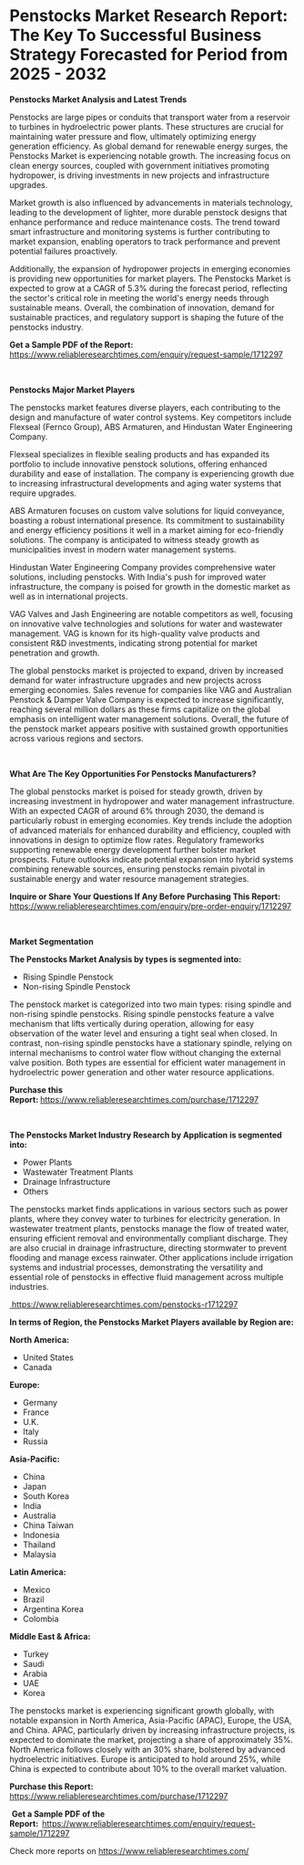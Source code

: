 <p><h1>Penstocks Market Research Report: The Key To Successful Business Strategy Forecasted for Period from 2025 - 2032</h1></p><p><strong>Penstocks Market Analysis and Latest Trends</strong></p>
<p><p>Penstocks are large pipes or conduits that transport water from a reservoir to turbines in hydroelectric power plants. These structures are crucial for maintaining water pressure and flow, ultimately optimizing energy generation efficiency. As global demand for renewable energy surges, the Penstocks Market is experiencing notable growth. The increasing focus on clean energy sources, coupled with government initiatives promoting hydropower, is driving investments in new projects and infrastructure upgrades.</p><p>Market growth is also influenced by advancements in materials technology, leading to the development of lighter, more durable penstock designs that enhance performance and reduce maintenance costs. The trend toward smart infrastructure and monitoring systems is further contributing to market expansion, enabling operators to track performance and prevent potential failures proactively.</p><p>Additionally, the expansion of hydropower projects in emerging economies is providing new opportunities for market players. The Penstocks Market is expected to grow at a CAGR of 5.3% during the forecast period, reflecting the sector's critical role in meeting the world's energy needs through sustainable means. Overall, the combination of innovation, demand for sustainable practices, and regulatory support is shaping the future of the penstocks industry.</p></p>
<p><strong>Get a Sample PDF of the Report:&nbsp;</strong> <a href="https://www.reliableresearchtimes.com/enquiry/request-sample/1712297?utm_campaign=3542&utm_medium=2&utm_source=Github&utm_content=ia&utm_term=31032025&utm_id=penstocks">https://www.reliableresearchtimes.com/enquiry/request-sample/1712297</a></p>
<p>&nbsp;</p>
<p><strong>Penstocks Major Market Players</strong></p>
<p><p>The penstocks market features diverse players, each contributing to the design and manufacture of water control systems. Key competitors include Flexseal (Fernco Group), ABS Armaturen, and Hindustan Water Engineering Company. </p><p>Flexseal specializes in flexible sealing products and has expanded its portfolio to include innovative penstock solutions, offering enhanced durability and ease of installation. The company is experiencing growth due to increasing infrastructural developments and aging water systems that require upgrades.</p><p>ABS Armaturen focuses on custom valve solutions for liquid conveyance, boasting a robust international presence. Its commitment to sustainability and energy efficiency positions it well in a market aiming for eco-friendly solutions. The company is anticipated to witness steady growth as municipalities invest in modern water management systems.</p><p>Hindustan Water Engineering Company provides comprehensive water solutions, including penstocks. With India's push for improved water infrastructure, the company is poised for growth in the domestic market as well as in international projects.</p><p>VAG Valves and Jash Engineering are notable competitors as well, focusing on innovative valve technologies and solutions for water and wastewater management. VAG is known for its high-quality valve products and consistent R&D investments, indicating strong potential for market penetration and growth. </p><p>The global penstocks market is projected to expand, driven by increased demand for water infrastructure upgrades and new projects across emerging economies. Sales revenue for companies like VAG and Australian Penstock & Damper Valve Company is expected to increase significantly, reaching several million dollars as these firms capitalize on the global emphasis on intelligent water management solutions. Overall, the future of the penstock market appears positive with sustained growth opportunities across various regions and sectors.</p></p>
<p>&nbsp;</p>
<p><strong>What Are The Key Opportunities For Penstocks Manufacturers?</strong></p>
<p><p>The global penstocks market is poised for steady growth, driven by increasing investment in hydropower and water management infrastructure. With an expected CAGR of around 6% through 2030, the demand is particularly robust in emerging economies. Key trends include the adoption of advanced materials for enhanced durability and efficiency, coupled with innovations in design to optimize flow rates. Regulatory frameworks supporting renewable energy development further bolster market prospects. Future outlooks indicate potential expansion into hybrid systems combining renewable sources, ensuring penstocks remain pivotal in sustainable energy and water resource management strategies.</p></p>
<p><strong>Inquire or Share Your Questions If Any Before Purchasing This Report:</strong> <a href="https://www.reliableresearchtimes.com/enquiry/pre-order-enquiry/1712297?utm_campaign=3542&utm_medium=2&utm_source=Github&utm_content=ia&utm_term=31032025&utm_id=penstocks">https://www.reliableresearchtimes.com/enquiry/pre-order-enquiry/1712297</a></p>
<p>&nbsp;</p>
<p><strong>Market Segmentation</strong></p>
<p><strong>The Penstocks Market Analysis by types is segmented into:</strong></p>
<p><ul><li>Rising Spindle Penstock</li><li>Non-rising Spindle Penstock</li></ul></p>
<p><p>The penstock market is categorized into two main types: rising spindle and non-rising spindle penstocks. Rising spindle penstocks feature a valve mechanism that lifts vertically during operation, allowing for easy observation of the water level and ensuring a tight seal when closed. In contrast, non-rising spindle penstocks have a stationary spindle, relying on internal mechanisms to control water flow without changing the external valve position. Both types are essential for efficient water management in hydroelectric power generation and other water resource applications.</p></p>
<p><strong>Purchase this Report:&nbsp;</strong><a href="https://www.reliableresearchtimes.com/purchase/1712297?utm_campaign=3542&utm_medium=2&utm_source=Github&utm_content=ia&utm_term=31032025&utm_id=penstocks">https://www.reliableresearchtimes.com/purchase/1712297</a></p>
<p>&nbsp;</p>
<p><strong>The Penstocks Market Industry Research by Application is segmented into:</strong></p>
<p><ul><li>Power Plants</li><li>Wastewater Treatment Plants</li><li>Drainage Infrastructure</li><li>Others</li></ul></p>
<p><p>The penstocks market finds applications in various sectors such as power plants, where they convey water to turbines for electricity generation. In wastewater treatment plants, penstocks manage the flow of treated water, ensuring efficient removal and environmentally compliant discharge. They are also crucial in drainage infrastructure, directing stormwater to prevent flooding and manage excess rainwater. Other applications include irrigation systems and industrial processes, demonstrating the versatility and essential role of penstocks in effective fluid management across multiple industries.</p></p>
<p><a href="https://www.reliableresearchtimes.com/penstocks-r1712297?utm_campaign=3542&utm_medium=2&utm_source=Github&utm_content=ia&utm_term=31032025&utm_id=penstocks">&nbsp;https://www.reliableresearchtimes.com/penstocks-r1712297</a></p>
<p><strong>In terms of Region, the Penstocks Market Players available by Region are:</strong></p>
<p>
    <p> <strong> North America: </strong>
        <ul>
            <li>United States</li>
            <li>Canada</li>
        </ul>
        </p> 
    <p> <strong> Europe: </strong>
        <ul>
            <li>Germany</li>
            <li>France</li>
            <li>U.K.</li>
            <li>Italy</li>
            <li>Russia</li>
        </ul>
        </p> 
    <p> <strong> Asia-Pacific: </strong>
        <ul>
            <li>China</li>
            <li>Japan</li>
            <li>South Korea</li>
            <li>India</li>
            <li>Australia</li>
            <li>China Taiwan</li>
            <li>Indonesia</li>
            <li>Thailand</li>
            <li>Malaysia</li>
        </ul>
        </p> 
    <p> <strong> Latin America: </strong>
        <ul>
            <li>Mexico</li>
            <li>Brazil</li>
            <li>Argentina Korea</li>
            <li>Colombia</li>
        </ul>
        </p> 
    <p> <strong> Middle East & Africa: </strong>
        <ul>
            <li>Turkey</li>
            <li>Saudi</li>
            <li>Arabia</li>
            <li>UAE</li>
            <li>Korea</li>
        </ul>
    </p>
    </p>
<p><p>The penstocks market is experiencing significant growth globally, with notable expansion in North America, Asia-Pacific (APAC), Europe, the USA, and China. APAC, particularly driven by increasing infrastructure projects, is expected to dominate the market, projecting a share of approximately 35%. North America follows closely with an 30% share, bolstered by advanced hydroelectric initiatives. Europe is anticipated to hold around 25%, while China is expected to contribute about 10% to the overall market valuation.</p></p>
<p><strong>Purchase this Report: </strong><a href="https://www.reliableresearchtimes.com/purchase/1712297?utm_campaign=3542&utm_medium=2&utm_source=Github&utm_content=ia&utm_term=31032025&utm_id=penstocks">https://www.reliableresearchtimes.com/purchase/1712297</a></p>
<p>&nbsp;<strong>Get a Sample PDF of the Report:&nbsp;&nbsp;</strong><a href="https://www.reliableresearchtimes.com/enquiry/request-sample/1712297?utm_campaign=3542&utm_medium=2&utm_source=Github&utm_content=ia&utm_term=31032025&utm_id=penstocks">https://www.reliableresearchtimes.com/enquiry/request-sample/1712297</a></p>
<p><strong></strong></p>
<p>Check more reports on <a href="https://www.reliableresearchtimes.com/?utm_campaign=3542&utm_medium=2&utm_source=Github&utm_content=ia&utm_term=31032025&utm_id=penstocks">https://www.reliableresearchtimes.com/</a></p>